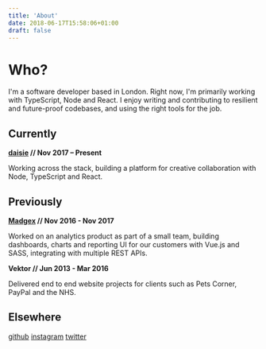 ```yaml
---
title: 'About'
date: 2018-06-17T15:58:06+01:00
draft: false
---
```


# Who?

I'm a software developer based in London. Right now, I'm primarily working with TypeScript, Node and React. I enjoy writing and contributing to resilient and future-proof codebases, and using the right tools for the job.

## Currently

**[daisie](https://www.daisie.com/) // Nov 2017 – Present**

Working across the stack, building a platform for creative collaboration with Node, TypeScript and React.

## Previously

**[Madgex](https://www.madgex.com/) // Nov 2016 - Nov 2017**

Worked on an analytics product as part of a small team, building dashboards, charts and reporting UI for our customers with Vue.js and SASS, integrating with multiple REST APIs.

**Vektor // Jun 2013 - Mar 2016**

Delivered end to end website projects for clients such as Pets Corner, PayPal and the NHS.

## Elsewhere

[github](https://github.com/timnovis)
[instagram](https://instagram.com/timnovis)
[twitter](https://twitter.com/timnovis)
